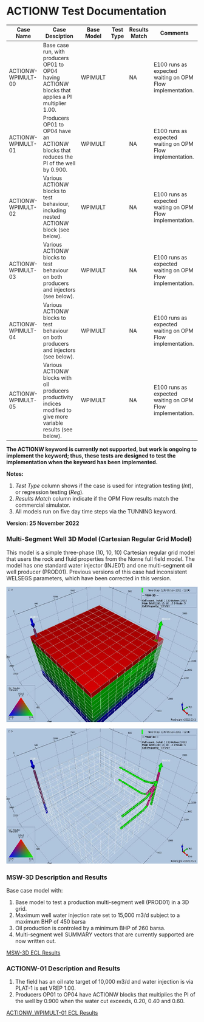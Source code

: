 # ACTIONW Test Documentation

Case Name         | Case Desciption                                               | Base Model | Test<br />Type | Results<br />Match | Comments |
----------------- | ------------------------------------------------------------  | ---------- | ----- |------- | ------------------------------------- |
ACTIONW-WPIMULT-00| Base case run, with producers OP01 to OP04 having ACTIONW blocks that applies a PI multiplier 1.00.   | WPIMULT |    | NA     | E100 runs as expected waiting on OPM Flow implementation.
ACTIONW-WPIMULT-01| Producers OP01 to OP04 have an ACTIONW blocks that reduces the PI of the well by 0.900.               | WPIMULT |    | NA     | E100 runs as expected waiting on OPM Flow implementation.
ACTIONW-WPIMULT-02| Various ACTIONW blocks to test behaviour, including nested ACTIONW block (see below).                 | WPIMULT |    | NA     | E100 runs as expected waiting on OPM Flow implementation.
ACTIONW-WPIMULT-03| Various ACTIONW blocks to test behaviour on both producers and injectors (see below).                 | WPIMULT |    | NA     | E100 runs as expected waiting on OPM Flow implementation.
ACTIONW-WPIMULT-04| Various ACTIONW blocks to test behaviour on both producers and injectors (see below).                 | WPIMULT |    | NA     | E100 runs as expected waiting on OPM Flow implementation.
ACTIONW-WPIMULT-05| Various ACTIONW blocks with oil producers productivity indices modified to give more variable results (see below).| WPIMULT |    | NA     | E100 runs as expected waiting on OPM Flow implementation.

**The ACTIONW keyword is currently not supported, but work is ongoing to implement the keyword; thus, these tests are
designed to test the implementation when the keyword has been implemented.**

**Notes:** 

1. _Test Type_ column shows if the case is used for integration testing (_Int_), or regression testing (_Reg_).  
2. _Results Match_ column indicate if the OPM Flow results match the commercial simulator.
3. All models run on five day time steps via the TUNNING keyword.

**Version: 25 November 2022**

### Multi-Segment Well 3D Model (Cartesian Regular Grid Model)

This model is a simple three-phase (10, 10, 10) Cartesian regular grid model that users the rock and fluid properties 
from the Norne full field model. The model has one standard water injector (INJE01) and one multi-segment oil well 
producer (PROD01). Previous versions of this case had inconsistent WELSEGS parameters, which have been corrected in 
this version.

![](plots/msw-3d-model-plt01.jpg)

![](plots/msw-3d-model-plt02.jpg)

### MSW-3D Description and Results
Base case model with:

1) Base model to test a production multi-segment well (PROD01) in a 3D grid.                  
2) Maximum well water injection rate set to 15,000 m3/d subject to a maximum BHP of 450 barsa
3) Oil production is controled by a minimum BHP of 260 barsa.     
4) Multi-segment well SUMMARY vectors that are currently supported are now written out.

[MSW-3D ECL Results](plots/MSW-3D-ECL.md)

### ACTIONW-01 Description and Results

 1) The field has an oil rate target of 10,000 m3/d and water injection is via PLAT-1 is set VREP 1.00. 
 2) Producers OP01 to OP04 have ACTIONW blocks that multiplies the PI of the well by 0.900 when the water cut exceeds, 
0.20, 0.40 and 0.60.

[ACTIONW_WPIMULT-01 ECL Results](plots/ACTIONW_WPIMULT-01-ECL.md) 
